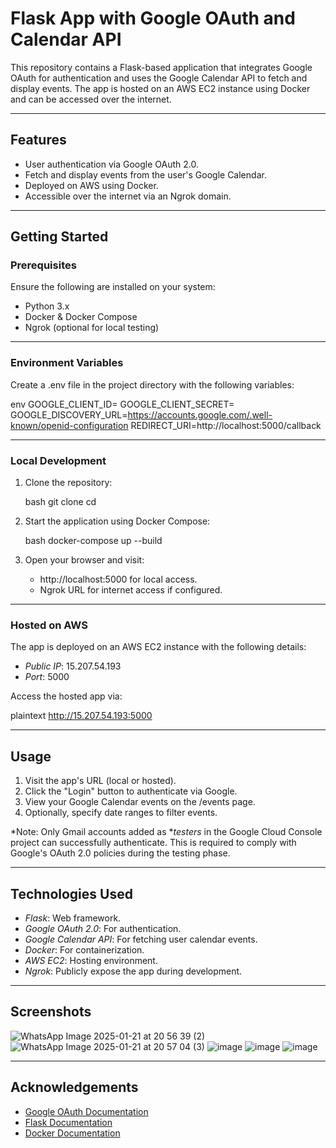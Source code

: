 # Flask App with Google OAuth and Calendar API

This repository contains a Flask-based application that integrates Google OAuth for authentication and uses the Google Calendar API to fetch and display events. The app is hosted on an AWS EC2 instance using Docker and can be accessed over the internet.

---

## Features
- User authentication via Google OAuth 2.0.
- Fetch and display events from the user's Google Calendar.
- Deployed on AWS using Docker.
- Accessible over the internet via an Ngrok domain.

---

## Getting Started

### Prerequisites
Ensure the following are installed on your system:
- Python 3.x
- Docker & Docker Compose
- Ngrok (optional for local testing)

---

### Environment Variables
Create a .env file in the project directory with the following variables:

env
GOOGLE_CLIENT_ID=<your-google-client-id>
GOOGLE_CLIENT_SECRET=<your-google-client-secret>
GOOGLE_DISCOVERY_URL=https://accounts.google.com/.well-known/openid-configuration
REDIRECT_URI=http://localhost:5000/callback


---

### Local Development

1. Clone the repository:
    
    bash
    git clone <repository-url>
    cd <repository-directory>
    
    
2. Start the application using Docker Compose:
    
    bash
    docker-compose up --build
    
    
3. Open your browser and visit:
    
    - http://localhost:5000 for local access.
    - Ngrok URL for internet access if configured.

---

### Hosted on AWS

The app is deployed on an AWS EC2 instance with the following details:

- *Public IP*: 15.207.54.193
- *Port*: 5000

Access the hosted app via:

plaintext
http://15.207.54.193:5000


---

## Usage

1. Visit the app's URL (local or hosted).
2. Click the "Login" button to authenticate via Google.
3. View your Google Calendar events on the /events page.
4. Optionally, specify date ranges to filter events.


*Note: Only Gmail accounts added as **testers* in the Google Cloud Console project can successfully authenticate. This is required to comply with Google's OAuth 2.0 policies during the testing phase.

---

## Technologies Used

- *Flask*: Web framework.
- *Google OAuth 2.0*: For authentication.
- *Google Calendar API*: For fetching user calendar events.
- *Docker*: For containerization.
- *AWS EC2*: Hosting environment.
- *Ngrok*: Publicly expose the app during development.

---

## Screenshots
![WhatsApp Image 2025-01-21 at 20 56 39 (2)](https://github.com/user-attachments/assets/73ffdbc5-f903-4aec-8ad7-3cee8fd9e55d)
![WhatsApp Image 2025-01-21 at 20 57 04 (3)](https://github.com/user-attachments/assets/48fe8fc1-97b6-494f-8414-daf70be1aa7a)
![image](https://github.com/user-attachments/assets/2ee23b7d-232c-4110-a5a4-e13132fc84b4)
![image](https://github.com/user-attachments/assets/37d2850f-d4d4-43db-9c20-035c132d3a17)
![image](https://github.com/user-attachments/assets/6a41a7e1-0d1b-4913-8c83-bc58583d65c8)

---

## Acknowledgements

- [Google OAuth Documentation](https://developers.google.com/identity/protocols/oauth2)
- [Flask Documentation](https://flask.palletsprojects.com/)
- [Docker Documentation](https://docs.docker.com/)
